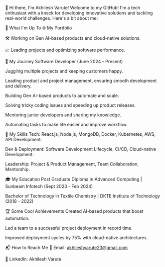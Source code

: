 👋 Hi there, I'm Akhilesh Varute!
Welcome to my GitHub! I'm a tech enthusiast with a knack for developing innovative solutions and tackling real-world challenges. Here's a bit about me:

🚀 What I'm Up To
🌐 My Portfolio

🛠 Working on Gen AI-based products and cloud-native solutions.

📈 Leading projects and optimizing software performance.

🏅 My Journey
Software Developer (June 2024 - Present)

Juggling multiple projects and keeping customers happy.

Leading product and project management, ensuring smooth development and delivery.

Building Gen AI-based products to automate and scale.

Solving tricky coding issues and speeding up product releases.

Mentoring junior developers and sharing my knowledge.

Automating tasks to make life easier and improve workflow.

🧠 My Skills
Tech: React.js, Node.js, MongoDB, Docker, Kubernetes, AWS, API Development.

Dev & Deployment: Software Development Lifecycle, CI/CD, Cloud-native Development.

Leadership: Project & Product Management, Team Collaboration, Mentorship.

🎓 My Education
Post Graduate Diploma in Advanced Computing | Sunbeam Infotech (Sept 2023 - Feb 2024)

Bachelor of Technology in Textile Chemistry | DKTE Institute of Technology (2018 - 2022)

🏆 Some Cool Achievements
Created AI-based products that boost automation.

Led a team to a successful project deployment in record time.

Improved deployment cycles by 75% with cloud-native architectures.

📬 How to Reach Me
📧 Email: akhileshvarute23@gmail.com

💼 LinkedIn: Akhilesh Varute
